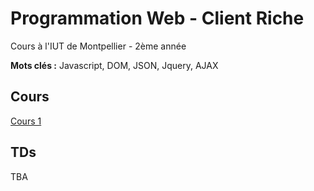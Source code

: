 # Programmation Web - Client Riche
Cours à l'IUT de Montpellier - 2ème année

**Mots clés :** Javascript, DOM, JSON, Jquery, AJAX

## Cours
[Cours 1](Cours1.md)

## TDs
TBA
